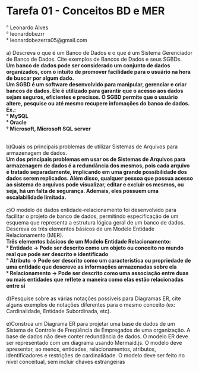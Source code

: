 <h1>Tarefa 01 - Conceitos BD e MER
</h1>
° Leonardo Alves </br>
° leonardobezrr </br>
° leonardobezerra05@gmail.com</br></br>
a) Descreva o que é um Banco de Dados e o que é um Sistema Gerenciador de Banco de Dados. Cite exemplos de Bancos de Dados e seus SGBDs.
</br><strong>
    Um banco de dados pode ser considerado um conjunto de dados organizados, com o intuito de promover facilidade para o usuário na hora de buscar por algum dado.</br>
    Um SGBD é um software desenvolvido para manipular, gerenciar e criar bancos de dados. Ele é utilizado para garantir que o acesso aos dados sejam seguros, eficientes e precisos. O SGBD permite que o usuário altere, pesquise ou até mesmo recupere infomações do banco de dados.</br>
    Ex.:</br>
    ° MySQL</br>
    ° Oracle</br>
    ° Microsoft, Microsoft SQL server
</strong></br></br>

b)Quais os principais problemas de utilizar Sistemas de Arquivos para armazenagem de dados.</br><strong>
    Um dos principais problemas em usar os de Sistemas de Arquivos para armazenagem de dados é a redundância dos mesmos, pois cada arquivo é tratado separadamente, implicando em uma grande possibilidade dos dados serem replicados. Além disso, qualquer pessoa que possua acesso ao sistema de arquivos pode visualizar, editar e excluir os mesmos, ou seja, há um falta de segurança. Ademais, eles possuem uma escalabilidade limitada.
</strong></br></br>
c)O modelo de dados entidade-relacionamento foi desenvolvido para facilitar o projeto de banco de dados, permitindo especificação de um esquema que representa a estrutura lógica geral de um banco de dados. Descreva os três elementos básicos de um Modelo Entidade Relacionamento (MER).</br><strong>
Três elementos básicos de um Modelo Entidade Relacionamento:</br>
° Entidade -> Pode ser descrito como um objeto ou conceito no mundo real que pode ser descrito e identificado</br>
° Atributo -> Pode ser descrito como um característica ou propriedade de uma entidade que descreve as informações armazenadas sobre ela</br>
° Relacionamento -> Pode ser descrito como uma associação entre duas ou mais entidades que reflete a maneira como elas estão relacionadas entre si
</strong>
</br></br>
d)Pesquise sobre as várias notações possíveis para Diagramas ER, cite alguns exemplos de notações diferentes para o mesmo conceito (ex: Cardinalidade, Entidade Subordinada, etc).</br>
</br>
e)Construa um Diagrama ER para projetar uma base de dados de um Sistema de Controle de Freqüência de Empregados de uma organização. A base de dados não deve conter redundância de dados. O modelo ER deve ser representado com um diagrama usando Mermaid.js. O modelo deve apresentar, ao menos, entidades, relacionamentos, atributos, identificadores e restrições de cardinalidade. O modelo deve ser feito no nível conceitual, sem incluir chaves estrangeiras 